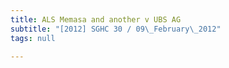 ```yaml
---
title: ALS Memasa and another v UBS AG
subtitle: "[2012] SGHC 30 / 09\_February\_2012"
tags: null

---
```


